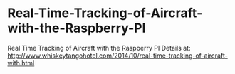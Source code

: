 # Real-Time-Tracking-of-Aircraft-with-the-Raspberry-PI
Real Time Tracking of Aircraft with the Raspberry PI
Details at:
http://www.whiskeytangohotel.com/2014/10/real-time-tracking-of-aircraft-with.html
